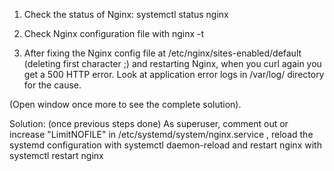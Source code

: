  1. Check the status of Nginx: systemctl status nginx

2. Check Nginx configuration file with nginx -t

3. After fixing the Nginx config file at /etc/nginx/sites-enabled/default (deleting first character ;) and restarting Nginx, when you curl again you get a 500 HTTP error. Look at application error logs in /var/log/ directory for the cause.



(Open window once more to see the complete solution).

Solution: (once previous steps done) As superuser, comment out or increase "LimitNOFILE" in /etc/systemd/system/nginx.service , reload the systemd configuration with systemctl daemon-reload and restart nginx with systemctl restart nginx
